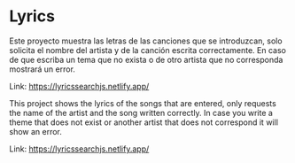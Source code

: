 # Lyrics

Este proyecto muestra las letras de las canciones que se introduzcan, solo solicita el nombre del artista y de la canción escrita correctamente.
En caso de que escriba un tema que no exista o de otro artista que no corresponda mostrará un error.

Link: https://lyricssearchjs.netlify.app/


This project shows the lyrics of the songs that are entered, only requests the name of the artist and the song written correctly.
In case you write a theme that does not exist or another artist that does not correspond it will show an error.

Link: https://lyricssearchjs.netlify.app/
